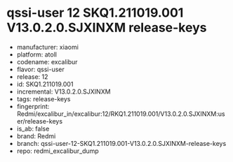 # qssi-user 12 SKQ1.211019.001 V13.0.2.0.SJXINXM release-keys
- manufacturer: xiaomi
- platform: atoll
- codename: excalibur
- flavor: qssi-user
- release: 12
- id: SKQ1.211019.001
- incremental: V13.0.2.0.SJXINXM
- tags: release-keys
- fingerprint: Redmi/excalibur_in/excalibur:12/RKQ1.211019.001/V13.0.2.0.SJXINXM:user/release-keys
- is_ab: false
- brand: Redmi
- branch: qssi-user-12-SKQ1.211019.001-V13.0.2.0.SJXINXM-release-keys
- repo: redmi_excalibur_dump
